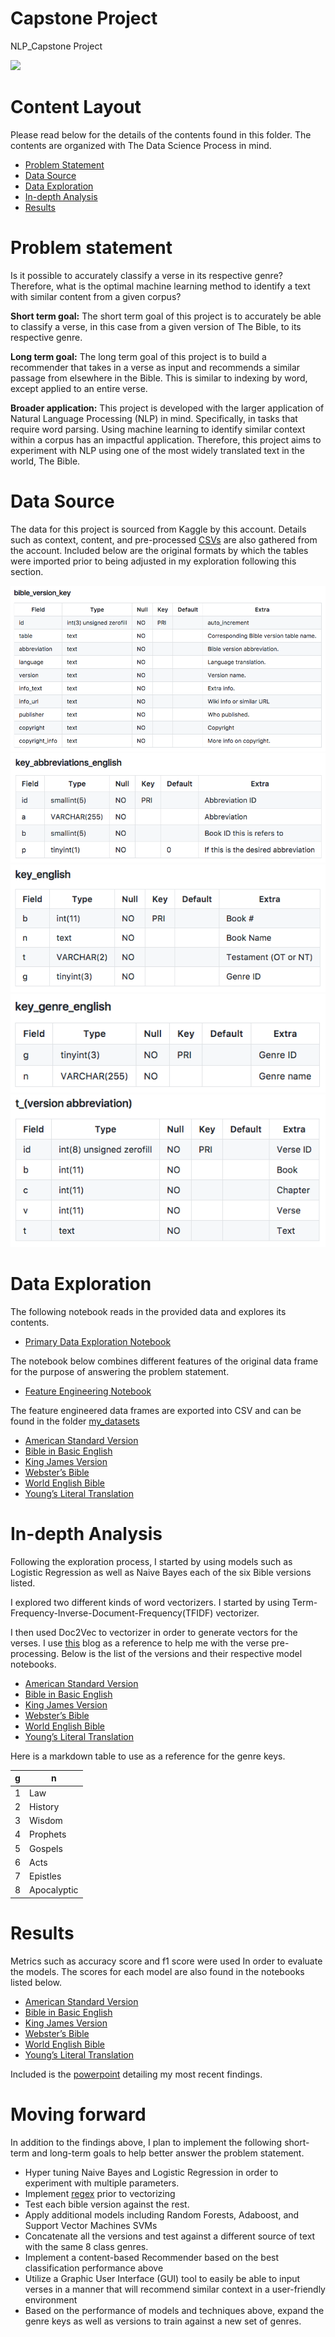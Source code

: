 # Capstone Project
NLP_Capstone Project 
<div class='tableauPlaceholder' id='viz1559676907703' style='position: relative'><noscript><a href='#'><img alt=' ' src='https:&#47;&#47;public.tableau.com&#47;static&#47;images&#47;NL&#47;NLPOnTheBible&#47;NLPOnTheBible&#47;1_rss.png' style='border: none' /></a></noscript><object class='tableauViz'  style='display:none;'><param name='host_url' value='https%3A%2F%2Fpublic.tableau.com%2F' /> <param name='embed_code_version' value='3' /> <param name='site_root' value='' /><param name='name' value='NLPOnTheBible&#47;NLPOnTheBible' /><param name='tabs' value='no' /><param name='toolbar' value='yes' /><param name='static_image' value='https:&#47;&#47;public.tableau.com&#47;static&#47;images&#47;NL&#47;NLPOnTheBible&#47;NLPOnTheBible&#47;1.png' /> <param name='animate_transition' value='yes' /><param name='display_static_image' value='yes' /><param name='display_spinner' value='yes' /><param name='display_overlay' value='yes' /><param name='display_count' value='yes' /><param name='useGuest' value='true' /></object></div>                <script type='text/javascript'>                    var divElement = document.getElementById('viz1559676907703');                    var vizElement = divElement.getElementsByTagName('object')[0];                    vizElement.style.width='1000px';vizElement.style.height='807px';                    var scriptElement = document.createElement('script');                    scriptElement.src = 'https://public.tableau.com/javascripts/api/viz_v1.js';                    vizElement.parentNode.insertBefore(scriptElement, vizElement);                </script>
 

# Content Layout 

Please read below for the details of the contents found in this folder. The contents are organized with The Data Science Process in mind.  

- [Problem Statement](#problem-statement)
- [Data Source](#data-source)
- [Data Exploration](#data-exploration)
- [In-depth Analysis](#in-depth-analysis)
- [Results](#results)


# Problem statement 

Is it possible to accurately classify a verse in its respective genre? Therefore, what is the optimal machine learning method to identify a text with similar content from a given corpus? 


**Short term goal:** The short term goal of this project is to accurately be able to classify a verse,  in this case from a given version of The Bible,  to its respective genre. 

**Long term goal:** The long term goal of this project is to build a recommender that takes in a verse as input and recommends a similar passage from elsewhere in the Bible. This is similar to indexing by word, except applied to an entire verse.  

**Broader application:** This project is developed with the larger application of Natural Language Processing (NLP) in mind. Specifically, in tasks that require word parsing. Using machine learning to identify similar context within a corpus has an impactful application. Therefore, this project aims to experiment with NLP using one of the most widely translated text in the world, The Bible. 


# Data Source

The data for this project is sourced from Kaggle by this account. Details such as context, content, and pre-processed [CSVs](datasets/) are also gathered from the account. Included below are the original formats by which the tables were imported prior to being adjusted in my exploration following this section. 


![Data Dictionary for Bible Versions](images/bible_version_keys.png)
![Bible Version Keys](images/key_abbreviations_english.png)
![Key Feature Keys](images/key_english.png)
![Genre Keys](images/key_genre.png)
![Version Abbreviation Keys](images/t_version_abbreviations.png)


# Data Exploration 

The following notebook reads in the provided data and explores its contents. 
- [Primary Data Exploration Notebook](./1.0_eda_initial_exploration.ipynb)

The notebook below combines different features of the original data frame for the purpose of answering the problem statement. 
- [Feature Engineering Notebook](./2.1_preprocessing_feature_engineering.ipynb)

The feature engineered data frames are exported into CSV and can be found in the folder [my_datasets](my_datasets/)

- [American Standard Version](./my_datasets/asv_genre_text.csv)
- [Bible in Basic English](./my_datasets/bbe_genre_text.csv)
- [King James Version](./my_datasets/kjv_genre_text.csv)
- [Webster’s Bible](./my_datasets/wbt_genre_text.csv)
- [World English Bible](./my_datasets/web_genre_text.csv)
- [Young’s Literal Translation](./my_datasets/ylt_genre_text.csv)


# In-depth Analysis 

Following the exploration process, I started by using models such as Logistic Regression as well as Naive Bayes each of the six Bible versions listed. 

I explored two different kinds of word vectorizers. I started by using Term-Frequency-Inverse-Document-Frequency(TFIDF) vectorizer. 

I then used Doc2Vec to vectorizer in order to generate vectors for the verses. I use [this](https://towardsdatascience.com/multi-class-text-classification-with-doc2vec-logistic-regression-9da9947b43f4) blog as a reference to help me with the verse pre-processing. Below is the list of the versions and their respective model notebooks. 


- [American Standard Version](/3.1_modeling_asv_text.ipynb)
- [Bible in Basic English](/3.2_modeling_bbe_text.ipynb)
- [King James Version](/3.0_modeling_kjv_text.ipynb)
- [Webster’s Bible](/3.3_modeling_wbt_text.ipynb)
- [World English Bible](/3.4_modeling_web_text.ipynb)
- [Young’s Literal Translation](/3.5_modeling_ylt_text.ipynb)

Here is a markdown table to use as a reference for the genre keys. 

| g     | n               |
|---    |-------------    |
| 1     | Law             |
| 2     | History         |
| 3     | Wisdom          |
| 4     | Prophets        |
| 5     | Gospels         |
| 6     | Acts            |
| 7     | Epistles        |
| 8     | Apocalyptic     |


# Results 

Metrics such as accuracy score and f1 score were used In order to evaluate the models. The scores for each model are also found in the notebooks listed below. 

- [American Standard Version](/3.1_modeling_asv_text.ipynb)
- [Bible in Basic English](/3.2_modeling_bbe_text.ipynb)
- [King James Version](/3.0_modeling_kjv_text.ipynb)
- [Webster’s Bible](/3.3_modeling_wbt_text.ipynb)
- [World English Bible](/3.4_modeling_web_text.ipynb)
- [Young’s Literal Translation](/3.5_modeling_ylt_text.ipynb)

Included is the [powerpoint](/Capstone_PPT.pdf) detailing my most recent findings. 



# Moving forward 

In addition to the findings above, I plan to implement the following short-term and long-term goals to help better answer the problem statement. 

- Hyper tuning Naive Bayes and Logistic Regression in order to experiment with multiple parameters. 
- Implement [regex](https://www.rexegg.com/regex-quickstart.html) prior to vectorizing 
- Test each bible version against the rest. 
- Apply additional models including Random Forests, Adaboost, and Support Vector Machines SVMs
- Concatenate all the versions and test against a different source of text with the same 8 class genres.
- Implement a  content-based Recommender based on the best classification performance above 
- Utilize a Graphic User Interface (GUI) tool to easily be able to input verses in a manner that will  recommend similar context in a user-friendly environment 
- Based on the performance of models and techniques above, expand the genre keys as well as versions to train against a new set of genres. 
